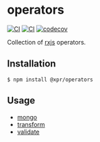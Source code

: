 # operators

[![CI](https://github.com/ziv/operators/actions/workflows/main.yml/badge.svg)](https://github.com/ziv/operators/actions/workflows/main.yml)
[![CI](https://github.com/ziv/operators/actions/workflows/main.yml/badge.svg)](https://github.com/ziv/operators/actions/workflows/main.yml)
[![codecov](https://codecov.io/gh/ziv/operators/branch/master/graph/badge.svg?token=fpz8NuK9Ds)](https://codecov.io/gh/ziv/operators)

Collection of [rxjs](https://rxjs.dev/) operators.

## Installation
```shell
$ npm install @xpr/operators
```

## Usage
* [mongo](src/mongo/readme.md)
* [transform](src/transformers/readme.md)
* [validate](src/validators/readme.md)
